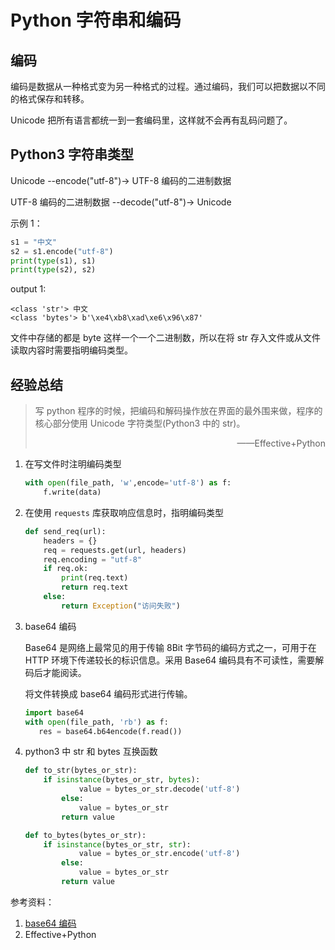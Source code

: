 # Python 字符串和编码


## 编码

编码是数据从一种格式变为另一种格式的过程。通过编码，我们可以把数据以不同的格式保存和转移。

Unicode 把所有语言都统一到一套编码里，这样就不会再有乱码问题了。

## Python3 字符串类型

Unicode --encode("utf-8")-> UTF-8 编码的二进制数据

UTF-8 编码的二进制数据 --decode("utf-8")-> Unicode

示例 1：

```python
s1 = "中文"
s2 = s1.encode("utf-8")
print(type(s1), s1)
print(type(s2), s2)
```

output 1:

```
<class 'str'> 中文
<class 'bytes'> b'\xe4\xb8\xad\xe6\x96\x87'
```

文件中存储的都是 byte 这样一个一个二进制数，所以在将 str 存入文件或从文件读取内容时需要指明编码类型。

## 经验总结

> 写 python 程序的时候，把编码和解码操作放在界面的最外围来做，程序的核心部分使用 Unicode 字符类型(Python3 中的 str)。
>
> <p align="right">——Effective+Python</p>

1. 在写文件时注明编码类型

   ```python
   with open(file_path, 'w',encode='utf-8') as f:
       f.write(data)
   ```

2. 在使用 `requests` 库获取响应信息时，指明编码类型

   ```python
   def send_req(url):
       headers = {}
       req = requests.get(url, headers)
       req.encoding = "utf-8"
       if req.ok:
           print(req.text)
           return req.text
       else:
           return Exception("访问失败")
   ```

3. base64 编码

   Base64 是网络上最常见的用于传输 8Bit 字节码的编码方式之一，可用于在 HTTP 环境下传递较长的标识信息。采用 Base64 编码具有不可读性，需要解码后才能阅读。

   将文件转换成 base64 编码形式进行传输。

   ```python
   import base64
   with open(file_path, 'rb') as f:
      res = base64.b64encode(f.read())
   ```

4. python3 中 str 和 bytes 互换函数

   ```python
   def to_str(bytes_or_str):
       if isinstance(bytes_or_str, bytes):
               value = bytes_or_str.decode('utf-8')
           else:
               value = bytes_or_str
           return value

   def to_bytes(bytes_or_str):
       if isinstance(bytes_or_str, str):
               value = bytes_or_str.encode('utf-8')
           else:
               value = bytes_or_str
           return value
   ```

参考资料：

1. [base64 编码](https://baike.baidu.com/item/base64/8545775?fr=aladdin "百度百科：base64编码")
2. Effective+Python

